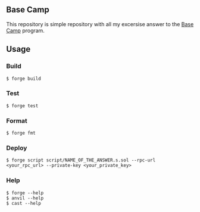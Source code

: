 ## Base Camp

This repository is simple repository with all my excersise answer to the [Base Camp](https://docs.base.org/base-camp/progress/) program.

## Usage

### Build

```shell
$ forge build
```

### Test

```shell
$ forge test
```

### Format

```shell
$ forge fmt
```


### Deploy

```shell
$ forge script script/NAME_OF_THE_ANSWER.s.sol --rpc-url <your_rpc_url> --private-key <your_private_key>
```


### Help

```shell
$ forge --help
$ anvil --help
$ cast --help
```

